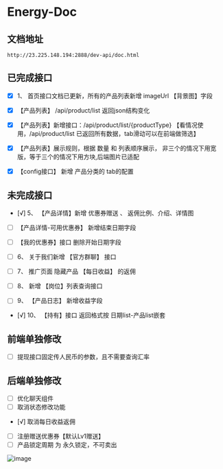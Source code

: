 # Energy-Doc

## 文档地址
```
http://23.225.148.194:2888/dev-api/doc.html
```

## 已完成接口
- [x] 1、 首页接口文档已更新，所有的产品列表新增 imageUrl 【背景图】字段

- [x] 【产品列表】 /api/product/list 返回json结构变化

- [x] 【产品列表】新增接口：/api/product/list/{productType}   【看情况使用，/api/product/list 已返回所有数据，tab滑动可以在前端做筛选】

- [x] 【产品列表】展示规则，根据 数量 和 列表顺序展示， 非三个的情况下用宽版，等于三个的情况下用方块,后端图片已适配

- [x] 【config接口】 新增 产品分类的 tab的配置


## 未完成接口
- [√] 5、 【产品详情】新增 优惠券赠送 、 返佣比例、介绍、详情图

- [ ] 【产品详情-可用优惠券】 新增结束日期字段

- [ ] 【我的优惠券】接口 删除开始日期字段

- [ ] 6、 关于我们新增 【官方群聊】 接口
- [ ] 7、 推广页面 隐藏产品 【每日收益】 的返佣 
- [ ] 8、 新增 【岗位】列表查询接口
- [ ] 9、 【产品日志】 新增收益字段
- [√] 10、 【持有】接口 返回格式按 日期list-产品list嵌套



## 前端单独修改
- [ ] 提现接口固定传人民币的参数，且不需要查询汇率


## 后端单独修改
- [ ] 优化聊天组件
- [ ] 取消状态修改功能
- [√] 取消每日收益返佣
- [ ] 注册赠送优惠券【默认Lv1赠送】
- [ ] 产品锁定周期 为 永久锁定，不可卖出

![image](https://user-images.githubusercontent.com/106216124/176252621-2edcf538-1618-47fb-9841-069bf9697c22.png)

